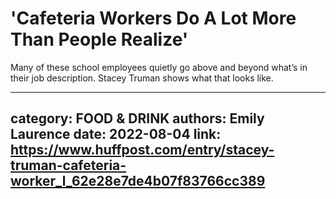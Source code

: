 # 'Cafeteria Workers Do A Lot More Than People Realize'

Many of these school employees quietly go above and beyond what’s in their job description. Stacey Truman shows what that looks like.

---
category: FOOD & DRINK
authors: Emily Laurence
date: 2022-08-04
link: https://www.huffpost.com/entry/stacey-truman-cafeteria-worker_l_62e28e7de4b07f83766cc389
---
